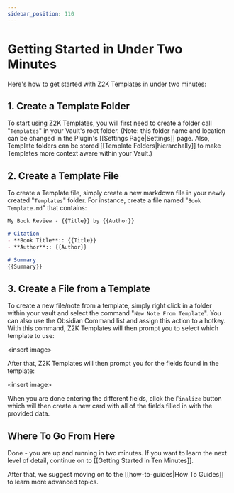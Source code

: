 ```yaml
---
sidebar_position: 110
---
```


# Getting Started in Under Two Minutes
Here's how to get started with Z2K Templates in under two minutes:

## 1. Create a Template Folder
To start using Z2K Templates, you will first need to create a folder call "`Templates`" in your Vault's root folder. (Note: this folder name and location can be changed in the Plugin's [[Settings Page|Settings]] page. Also, Template folders can be stored [[Template Folders|hierarchally]] to make Templates more context aware within your Vault.)

## 2. Create a Template File
To create a Template file, simply create a new markdown file in your newly created "`Templates`" folder. For instance, create a file named "`Book Template.md`" that contains:

```markdown
My Book Review - {{Title}} by {{Author}}

# Citation
- **Book Title**:: {{Title}}
- **Author**:: {{Author}}

# Summary
{{Summary}}

```

## 3. Create a File from a Template
To create a new file/note from a template, simply right click in a folder within your vault and select the command "`New Note From Template`". You can also use the Obsidian Command list and assign this action to a hotkey. With this command, Z2K Templates will then prompt you to select which template to use:

\<insert image\>

After that, Z2K Templates will then prompt you for the fields found in the template:

\<insert image\>

When you are done entering the different fields, click the `Finalize` button which will then create a new card with all of the fields filled in with the provided data. 

## Where To Go From Here
Done - you are up and running in two minutes. If you want to learn the next level of detail, continue on to [[Getting Started in Ten Minutes]]. 

After that, we suggest moving on to the [[how-to-guides|How To Guides]] to learn more advanced topics. 
